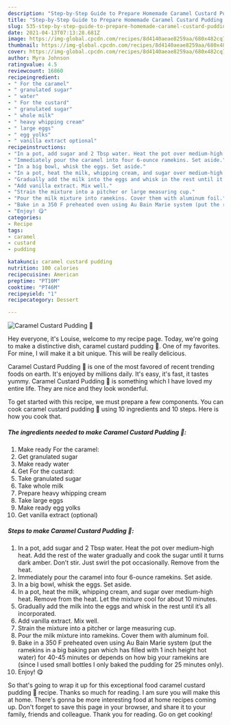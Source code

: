 ```yaml
---
description: "Step-by-Step Guide to Prepare Homemade Caramel Custard Pudding 🍮"
title: "Step-by-Step Guide to Prepare Homemade Caramel Custard Pudding 🍮"
slug: 535-step-by-step-guide-to-prepare-homemade-caramel-custard-pudding
date: 2021-04-13T07:13:28.681Z
image: https://img-global.cpcdn.com/recipes/8d4140aeae8259aa/680x482cq70/caramel-custard-pudding-recipe-main-photo.jpg
thumbnail: https://img-global.cpcdn.com/recipes/8d4140aeae8259aa/680x482cq70/caramel-custard-pudding-recipe-main-photo.jpg
cover: https://img-global.cpcdn.com/recipes/8d4140aeae8259aa/680x482cq70/caramel-custard-pudding-recipe-main-photo.jpg
author: Myra Johnson
ratingvalue: 4.5
reviewcount: 16860
recipeingredient:
- " For the caramel"
- " granulated sugar"
- " water"
- " For the custard"
- " granulated sugar"
- " whole milk"
- " heavy whipping cream"
- " large eggs"
- " egg yolks"
- " vanilla extract optional"
recipeinstructions:
- "In a pot, add sugar and 2 Tbsp water. Heat the pot over medium-high heat. Add the rest of the water gradually and cook the sugar until it turns dark amber. Don’t stir. Just swirl the pot occasionally. Remove from the heat."
- "Immediately pour the caramel into four 6-ounce ramekins. Set aside."
- "In a big bowl, whisk the eggs. Set aside."
- "In a pot, heat the milk, whipping cream, and sugar over medium-high heat. Remove from the heat. Let the mixture cool for about 10 minutes."
- "Gradually add the milk into the eggs and whisk in the rest until it’s all incorporated."
- "Add vanilla extract. Mix well."
- "Strain the mixture into a pitcher or large measuring cup."
- "Pour the milk mixture into ramekins. Cover them with aluminum foil."
- "Bake in a 350 F preheated oven using Au Bain Marie system (put the ramekins in a big baking pan which has filled with 1 inch height hot water) for 40-45 minutes or depends on how big your ramekins are (since I used small bottles I only baked the pudding for 25 minutes only)."
- "Enjoy! 😋"
categories:
- Recipe
tags:
- caramel
- custard
- pudding

katakunci: caramel custard pudding 
nutrition: 100 calories
recipecuisine: American
preptime: "PT10M"
cooktime: "PT46M"
recipeyield: "1"
recipecategory: Dessert

---
```



![Caramel Custard Pudding 🍮](https://img-global.cpcdn.com/recipes/8d4140aeae8259aa/680x482cq70/caramel-custard-pudding-recipe-main-photo.jpg)

Hey everyone, it's Louise, welcome to my recipe page. Today, we're going to make a distinctive dish, caramel custard pudding 🍮. One of my favorites. For mine, I will make it a bit unique. This will be really delicious.

Caramel Custard Pudding 🍮 is one of the most favored of recent trending foods on earth. It's enjoyed by millions daily. It's easy, it's fast, it tastes yummy. Caramel Custard Pudding 🍮 is something which I have loved my entire life. They are nice and they look wonderful.




To get started with this recipe, we must prepare a few components. You can cook caramel custard pudding 🍮 using 10 ingredients and 10 steps. Here is how you cook that.

<!--inarticleads1-->

##### The ingredients needed to make Caramel Custard Pudding 🍮:

1. Make ready  For the caramel:
1. Get  granulated sugar
1. Make ready  water
1. Get  For the custard:
1. Take  granulated sugar
1. Take  whole milk
1. Prepare  heavy whipping cream
1. Take  large eggs
1. Make ready  egg yolks
1. Get  vanilla extract (optional)




<!--inarticleads2-->

##### Steps to make Caramel Custard Pudding 🍮:

1. In a pot, add sugar and 2 Tbsp water. Heat the pot over medium-high heat. Add the rest of the water gradually and cook the sugar until it turns dark amber. Don’t stir. Just swirl the pot occasionally. Remove from the heat.
1. Immediately pour the caramel into four 6-ounce ramekins. Set aside.
1. In a big bowl, whisk the eggs. Set aside.
1. In a pot, heat the milk, whipping cream, and sugar over medium-high heat. Remove from the heat. Let the mixture cool for about 10 minutes.
1. Gradually add the milk into the eggs and whisk in the rest until it’s all incorporated.
1. Add vanilla extract. Mix well.
1. Strain the mixture into a pitcher or large measuring cup.
1. Pour the milk mixture into ramekins. Cover them with aluminum foil.
1. Bake in a 350 F preheated oven using Au Bain Marie system (put the ramekins in a big baking pan which has filled with 1 inch height hot water) for 40-45 minutes or depends on how big your ramekins are (since I used small bottles I only baked the pudding for 25 minutes only).
1. Enjoy! 😋




So that's going to wrap it up for this exceptional food caramel custard pudding 🍮 recipe. Thanks so much for reading. I am sure you will make this at home. There's gonna be more interesting food at home recipes coming up. Don't forget to save this page in your browser, and share it to your family, friends and colleague. Thank you for reading. Go on get cooking!
